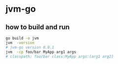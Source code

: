 # jvm-go

## how to build and run

```bash
go build -o jvm
jvm  -version
# jvm-go version 0.0.1
jvm  -cp foo/bar MyApp arg1 args
# classpath: foo/bar class:MyApp args:[arg1 arg2]
```
